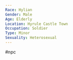 ```yaml
---
Race: Hylian
Gender: Male
Age: Elderly
Location: Hyrule Castle Town
Occupation: Soldier
Type: Minor
Sexuality: Heterosexual
---
```

#npc 

